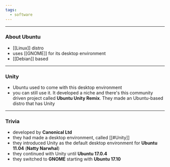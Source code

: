 ```yaml
---
tags:
  - software
---
```

---

### About Ubuntu

- [[Linux]] distro
- uses [[GNOME]] for its desktop environment
- [[Debian]] based

---

### Unity

- Ubuntu used to come with this desktop environment
- you can still use it. It developed a niche and there's this community driven project called **Ubuntu Unity Remix**. They made an Ubuntu-based distro that has Unity

---

### Trivia

- developed by **Canonical Ltd**
- they had made a desktop environment, called [[#Unity]]
- they introduced Unity as the default desktop environment for **Ubuntu 11.04** (**Natty Narwhal**)
- they continued with Unity until **Ubuntu 17.0.4**
- they switched to **GNOME** starting with **Ubuntu 17.10**